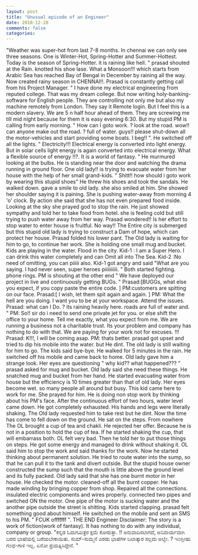 ```yaml
---
layout: post
title: "Unusual episode of an Engineer"
date: 2010-12-28
comments: false
categories: 
---
```



  "Weather was super-hot from last 7-8 months. In chennai we can only see  three seasons.  One is Winter-Hot, Spring-Hotter and Summer-Hottest.   Today is the season of Spring-Hotter.  it is raining like hell. " prasad  shouted at the Rain.  knotted his shoe lase.   What a Monsoon!!! which starts from Arabic Sea has reached Bay of  Bengal in December by raining all the way. Now created rainy season in  CHENNAI!!.   Prasad is constantly getting call from his Project Manager.    " I have done my electrical engineering from reputed college. That  was my dream college. But now writing holy-banking-software for  English people. They are controlling not only me but also my machine  remotely from London. They say it Remote login. But I feel this is a  modern slavery.  We are 5 n half hour ahead of them.  They are screwing me  till mid night because for them it is easy evening 6:30. But my stupid  PM is calling from early morning.     " How can I goto work. ? look at the road.  wow!! can anyone  make out the road. ? full of water.  guys!! please shut-down all the  motor-vehicles and start providing some boats.  I beg!! ".    He  switched off all the lights.  " Electricity!!! Electrical energy is  converted into light energy. But in solar cells light energy is again  converted into electrical energy. What a flexible source of energy !!?.   It is a world of fantasy. " He murmured looking at the bulbs.    He is standing near the door and watching the drama running in ground floor.   One old lady!! is trying to evacuate water from her house with the help of her small grand-kids.   " Shitt!! how should i goto work by wearing this stupid shoes" He threw his shoes and took the sandals.   He walked down.  gave a smile to old lady. she also smiled at him.  She  showed her shoulder saying it is paining.  She is pushing water-away  from morning 4 'o' clock.  By action she said that she has not even  prepared food inside.  Looking at the sky she prayed god to stop the  rain.  He just showed sympathy and told her to take food from hotel.   she is feeling cold but still trying to push water away from her way.   Prasad  wondered!! Is her effort to stop water to enter house is fruitful.  No  way!! The Entire city is submerged but this stupid old lady is trying  to construct a Dam of hope,  which can protect her house.   Prasad folded his lower pant.  The Old lady is waiting for him to go,  to continue her work.   She is holding one small mug and bucket. Kids are playing in the water.  Flood in the city.  Kid-1 : I am a Super Hero. I can drink this water completely and can Omit all into The Sea.  Kid-2 :No need of omitting, you can piiiii also.  Kid-1 got angry and said "What are you saying. I had never seen, super heroes piiiiiiiiii. " Both started fighting.    phone rings.   PM is shouting at the other end " We have deployed our project in live and continuously getting BUGs. "  Prasad:[BUGGs, what else you expect,  if you copy paste the entire code. ]  PM:customers are spitting on our face.   Prasad:[ I wish,  let them spit again and again. ]  PM: What the hell are you doing. I want you to be at your workspace. Attend the issues.     Prasad: what can I Do. ? its raining heavily here.  roads are full of water and. "   PM:  So!! sir do i need to send one private jet for you.  or else shift the  office to your home.  Tell me exactly,  what you expect from me.    We are running a business not a charitable trust.  Its your problem and company has nothing to do with that.  We are paying for your work not for excuses. !!!    Prasad: K!!!,  I will be coming asap.    PM: thats better.    prasad got upset and tried to dip his mobile into the water.  but He dint.  The old lady is still waiting for him to go. The kids said bye-bye.    He walked for 5 minutes in the rain. He switched off his mobile and came back to home.    Old lady gave him a strange look.  Her eyes are questioning " why kid?? what happened??? "  prasad asked for mug and bucket.   Old lady said she need these things.   He snatched mug and bucket from her hand.  He started evacuating water from house but the efficiency is 10 times greater than that of old lady.    Her eyes become wet.  so many people all around but busy.  This kid came here to work for me.  She prayed for him.   He is doing non stop work by thinking about his PM's face. After the  continuous effort of two hours,  water level came down.  He got  completely exhausted.    His hands and legs were literally  shaking.  The Old lady requested him to take rest but he dint.  Now the  time has come to fell down on the ground.    He sat on the steps.  From nowhere The OL brought a cup of tea and chakli.   He  rejected her offer. Because he is not in a position to hold the cup of  tea.  If he started shaking the cup,  that will embarrass both.  OL felt  very bad.    Then he told her to put those things on steps.  He got some energy and managed to drink without shaking it.  OL said him to stop the work and said thanks for the work.     Now  he started thinking about permanent solution.  He tried to route water  into the sump,  so that he can pull it to the tank and divert outside.   But the stupid house owner constructed the sump such that the mouth is  little above the ground level and its fully packed.    Old lady said that she has one burnt motor in her house.  He checked the motor.  cleaned-off all the burnt copper.  He  has made winding by bringing copper from shop.  Repaired all the  connections.  insulated electric components and wires properly.  connected two pipes and switched ON the motor.  One pipe of the motor is  sucking water and the another pipe outside the street is shitting.  Kids started clapping.   prasad felt something good about himself.  He switched on the mobile and sent an SMS to his PM.  " FCUK offfffff ".     THE END    Engineer   Disclaimer:  The story is a work of fiction(work of fantasy). It has nothing to do with any individual, company or group.     "ಕನ್ನಡ ಓದುಗಮಿತ್ರರ ಕ್ಷಮೆ ಕೋರುತ್ತಾ. !! ಅನುವಾದಿಸಲಾಗದೆ, ಅನಿವಾರ್ಯವಾಗಿ ಬರದ ಭಾಷೆಯಲ್ಲಿ ಬರೆಯಬೇಕಾಯಿತು.  ಸುಮ್-ಸುಮ್ಮನೆ ಎರಡು ಭಾಷೆಗಳ ಬಲಾತ್ಕಾರ ಸಲ್ಲದು ಅಲ್ವೇ. ? ಇ೦ಗ್ಲೀಷು ಗ೦ಧ-ಗಾಳಿ ಇಲ್ಲ.  ಏನೋ ಪ್ರಯತ್ನಿಸಿದ್ದೇನೆ. " 
